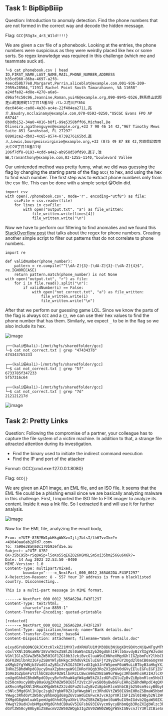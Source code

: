 ## Task 1: BipBipBiiip
Question: Introduction to anomaly detection. Find the phone numbers that are not formed in the correct way and decode the hidden message.

Flag: `GCC{R3g3x_4r3_W1ld!!!!}`

We are given a csv file of a phonebook. Looking at the entries, the phone numbers were suspicious as they were weirdly placed like hex or some sorts. So regex knowledge was required in this challenge (which me and teammate suck at).

```
└─$ cat phonebook.csv | head
ID,FIRST_NAME,LAST_NAME,MAIL,PHONE_NUMBER,ADDRESS
b35cd960-86ba-4697-a2f8-4eecd50b77e8,Margaret,Perrin,aliceblot@example.com,001-936-209-2959x28564,"11911 Rachel Point South Tamarahaven, VA 11658"
a24dfa82-4d8e-4278-a6a6-d96af4c50c96,Jeannine,Roman,yui46@example.org,090-8945-0526,群馬県山武郡芝山町美原町11丁目15番3号 パレス花川戸304
dec0464c-ca08-4a38-ac4e-22f404ea2711,亮介,Baudry,mcclainamy@example.com,070-0593-0250,"USCGC Evans FPO AP 68744"
8b0db152-34a0-4016-b8f1-99e5358bff06,Michael,De Oliveira,agathenguyen@example.org,+33 7 90 46 14 42,"967 Timothy Mews Suite 851 Sarahstad, FL 27297"
88902ce2-db03-4c65-8574-0739276165bd,直人,Lewis,bourgeoisvirginie@example.org,+33 (0)5 49 87 88 43,宮崎県印西市大中28丁目18番11号
206f7df8-8193-4cdd-a4a2-ab958d50fd90,直子,池田,trananthony@example.com,03-1255-1140,"boulevard Vallée
```

Our unintended method was pretty funny, what we did was guessing the flag by changing the starting parts of the flag `GCC{` to hex, and using the hex to find each number. The first step was to extract phone numbers only from the csv file. This can be done with a simple script @Odin did.

```
import csv
with open(./phonebook.csv', mode='r', encoding="utf8") as file:
    csvFile = csv.reader(file)
    for lines in csvFile:
        with open("output.txt", "a") as file_written:
            file_written.write(lines[4])
            file_written.write("\n")
```

Now we have to perform our filtering to find anomalies and we found this [StackOverflow post](https://stackoverflow.com/questions/13719367/what-is-the-best-regular-expression-for-phone-numbers) that talks about the regex for phone numbers. Creating another simple script to filter out patterns that do not correlate to phone numbers.

```
import re

def validNumber(phone_number):
    pattern = re.compile("^[\dA-Z]{3}-[\dA-Z]{3}-[\dA-Z]{4}$", re.IGNORECASE)
    return pattern.match(phone_number) is not None
with open("output.txt", "r") as file:
    for i in file.read().split("\n"):
        if validNumber(i) == False:
            with open("not_correct.txt", "a") as file_written:
                file_written.write(i)
                file_written.write("\n")
```

After that we perform our guessing game LOL. Since we know the parts of the flag is always `GCC` and a `{}`, we can use their hex values to find the phone number that has them. Similarly, we expect `_` to be in the flag so we also include its hex.

![image](https://github.com/warlocksmurf/onlinectf-writeups/assets/121353711/7a0fa01f-fddb-477a-a428-78ad8a0aa284)

```
┌──(kali㉿kali)-[/mnt/hgfs/sharedfolder/gcc]
└─$ cat not_correct.txt | grep "4743437b"   
4743437b5233
                                                                                                                                                                            
┌──(kali㉿kali)-[/mnt/hgfs/sharedfolder/gcc]
└─$ cat not_correct.txt | grep "5f"      
6733785f347233
5f57316c64
                                                                                                                                                                            
┌──(kali㉿kali)-[/mnt/hgfs/sharedfolder/gcc]
└─$ cat not_correct.txt | grep "7d"
212121217d
```

![image](https://github.com/warlocksmurf/onlinectf-writeups/assets/121353711/82ae1b0e-26ef-4fc2-987d-2dae835fa132)

## Task 2: Pretty Links
Question: Following the compromise of a partner, your colleague has to capture the file system of a victim machine. In addition to that, a strange file attracted attention during its investigation.

* Find the binary used to initiate the indirect command execution
* Find the IP and port of the attacker

Format: GCC{cmd.exe:127.0.0.1:8080}

Flag: `GCC{}`

We are given an AD1 image, an EML file, and an ISO file. It seems that the EML file could be a phishing email since we are basically analyzing malware in this challenge. First, I imported the ISO file to FTK imager to analyze its content. Inside it was a lnk file. So I extracted it and will use it for further analysis.

![image](https://github.com/warlocksmurf/onlinectf-writeups/assets/121353711/1238d94b-887e-4bc4-b218-3bebd0c9944e)

Now for the EML file, analyzing the email body, 

```
From: =?UTF-8?B?RW1pbHkgWWXvvIjlj7blsI/lh6TvvIk=?=<49040aa6ab2@7d7.com>
To: 7a90e38a@a0c170b93efd5e.au
Subject: =?UTF-8?B?6K+35bC95b+r5qOA5p+l5oKo55qE6ZO26KGM6LSm5oi35bm256Gu6K6k?=
Date: 14 Aug 2023 22:53:50 -0400
MIME-Version: 1.0
Content-Type: multipart/mixed;
        boundary="----=_NextPart_000_0012_365A62DA.F43F1297"
X-Rejection-Reason: 8 - 557 Your IP address is from a blacklisted country. Disconnecting..

This is a multi-part message in MIME format.

------=_NextPart_000_0012_365A62DA.F43F1297
Content-Type: text/html;
        charset="iso-8859-1"
Content-Transfer-Encoding: quoted-printable

[redacted]
------=_NextPart_000_0012_365A62DA.F43F1297
Content-Type: application/msword; name="Bank details.doc"
Content-Transfer-Encoding: base64
Content-Disposition: attachment; filename="Bank details.doc"

e1xydGYxDQ0NCQkJCXtcKlxkZ21MYXlvdXRNUlU1MjM3ODU3NjUgXDt9DXtcNjQwNTgyMTM5
cGxlYXNlIGNsaWNrIEVuYWJsZSBlZGl0aW5nIGZyb20gdGhlIHllbGxvdyBiYXIgYWJvdmUu
VGhlIGluZGVwZW5kZW50IGF1ZGl0b3JzkiBvcGluaW9uIHNheXMgdGhlIGZpbmFuY2lhbCBz
dGF0ZW1lbnRzIGFyZSBmYWlybHkgc3RhdGVkIGluIGFjY29yZGFuY2Ugd2l0aCB0aGUgYmFz
aXMgb2YgYWNjb3VudGluZyB1c2VkIGJ5IHlvdXIgb3JnYW5pemF0aW9uLiBTbyB3aHkgYXJl
IHRoZSBhdWRpdG9ycyBnaXZpbmcgeW91IHRoYXQgb3RoZXIgbGV0dGVyIEluIGFuIGF1ZGl0
IG9mIGZpbmFuY2lhbCBzdGF0ZW1lbnRzLCBwcm9mZXNzaW9uYWwgc3RhbmRhcmRzIHJlcXVp
cmUgdGhhdCBhdWRpdG9ycyBvYnRhaW4gYW4gdW5kZXJzdGFuZGluZyBvZiBpbnRlcm5hbCBj
b250cm9scyB0byB0aGUgZXh0ZW50IG5lY2Vzc2FyeSB0byBwbGFuIHRoZSBhdWRpdC4gQXVk
aXRvcnMgdXNlIHRoaXMgdW5kZXJzdGFuZGluZyBvZiBpbnRlcm5hbCBjb250cm9scyB0byBh
c3Nlc3MgdGhlIHJpc2sgb2YgbWF0ZXJpYWwgbWlzc3RhdGVtZW50IG9mIHRoZSBmaW5hbmNp
YWwgc3RhdGVtZW50cyBhbmQgdG8gZGVzaWduIGFwcHJvcHJpYXRlIGF1ZGl0IHByb2NlZHVy
ZXMgdG8gbWluaW1pemUgdGhhdCByaXNrLlRoZSBkZWZpbml0aW9uIG9mIGdvb2QgaW50ZXJu
YWwgY29udHJvbHMgaXMgdGhhdCB0aGV5IGFsbG93IGVycm9ycyBhbmQgb3RoZXIgbWlzc3Rh
dGVtZW50cyB0byBiZSBwcmV2ZW50ZWQgb3IgZGV0ZWN0ZWQgYW5kIGNvcnJlY3RlZCBieSAo
```
